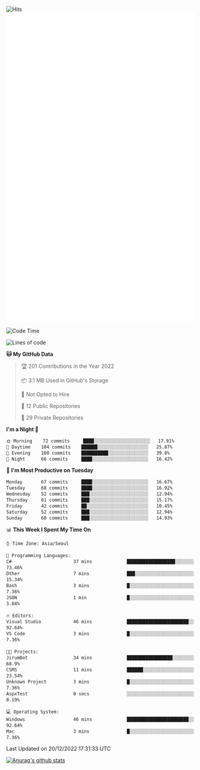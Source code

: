 ![Hits](https://hits.seeyoufarm.com/api/count/incr/badge.svg?url=https%3A%2F%2Fgithub.com%2Fkokose1234&count_bg=%2379C83D&title_bg=%23555555&icon=apple.svg&icon_color=%23E7E7E7&title=hits&edge_flat=false)
<br/>
![Metrics](https://github.com/kokose1234/kokose1234/blob/main/github-metrics.svg)

<!--START_SECTION:waka-->
![Code Time](http://img.shields.io/badge/Code%20Time-719%20hrs%2058%20mins-blue)

![Lines of code](https://img.shields.io/badge/From%20Hello%20World%20I%27ve%20Written-884%20Thousand%20lines%20of%20code-blue)

**🐱 My GitHub Data** 

> 🏆 201 Contributions in the Year 2022
 > 
> 📦 3.1 MB Used in GitHub's Storage 
 > 
> 🚫 Not Opted to Hire
 > 
> 📜 12 Public Repositories 
 > 
> 🔑 29 Private Repositories  
 > 
**I'm a Night 🦉** 

```text
🌞 Morning    72 commits     ████░░░░░░░░░░░░░░░░░░░░░   17.91% 
🌆 Daytime    104 commits    ██████░░░░░░░░░░░░░░░░░░░   25.87% 
🌃 Evening    160 commits    ██████████░░░░░░░░░░░░░░░   39.8% 
🌙 Night      66 commits     ████░░░░░░░░░░░░░░░░░░░░░   16.42%

```
📅 **I'm Most Productive on Tuesday** 

```text
Monday       67 commits     ████░░░░░░░░░░░░░░░░░░░░░   16.67% 
Tuesday      68 commits     ████░░░░░░░░░░░░░░░░░░░░░   16.92% 
Wednesday    52 commits     ███░░░░░░░░░░░░░░░░░░░░░░   12.94% 
Thursday     61 commits     ███░░░░░░░░░░░░░░░░░░░░░░   15.17% 
Friday       42 commits     ██░░░░░░░░░░░░░░░░░░░░░░░   10.45% 
Saturday     52 commits     ███░░░░░░░░░░░░░░░░░░░░░░   12.94% 
Sunday       60 commits     ███░░░░░░░░░░░░░░░░░░░░░░   14.93%

```


📊 **This Week I Spent My Time On** 

```text
⌚︎ Time Zone: Asia/Seoul

💬 Programming Languages: 
C#                       37 mins             ██████████████████░░░░░░░   73.46% 
Other                    7 mins              ███░░░░░░░░░░░░░░░░░░░░░░   15.34% 
Bash                     3 mins              █░░░░░░░░░░░░░░░░░░░░░░░░   7.36% 
JSON                     1 min               █░░░░░░░░░░░░░░░░░░░░░░░░   3.84%

🔥 Editors: 
Visual Studio            46 mins             ███████████████████████░░   92.64% 
VS Code                  3 mins              █░░░░░░░░░░░░░░░░░░░░░░░░   7.36%

🐱‍💻 Projects: 
JirumBot                 34 mins             █████████████████░░░░░░░░   68.9% 
CSMS                     11 mins             ██████░░░░░░░░░░░░░░░░░░░   23.54% 
Unknown Project          3 mins              █░░░░░░░░░░░░░░░░░░░░░░░░   7.36% 
AspxTest                 0 secs              ░░░░░░░░░░░░░░░░░░░░░░░░░   0.19%

💻 Operating System: 
Windows                  46 mins             ███████████████████████░░   92.64% 
Mac                      3 mins              █░░░░░░░░░░░░░░░░░░░░░░░░   7.36%

```


 Last Updated on 20/12/2022 17:31:33 UTC
<!--END_SECTION:waka-->

[![Anurag's github stats](https://github-readme-stats.vercel.app/api?username=kokose1234&theme=dracula)](https://github.com/anuraghazra/github-readme-stats)



	
